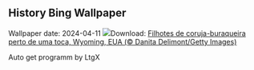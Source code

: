 ## History Bing Wallpaper
Wallpaper date: 2024-04-11
![](https://www.bing.com/th?id=OHR.OwlSiblings_PT-BR5674103316_UHD.jpg&w=1000)Download: [Filhotes de coruja-buraqueira perto de uma toca, Wyoming, EUA (© Danita Delimont/Getty Images)](https://www.bing.com/th?id=OHR.OwlSiblings_PT-BR5674103316_UHD.jpg)

Auto get programm by LtgX
